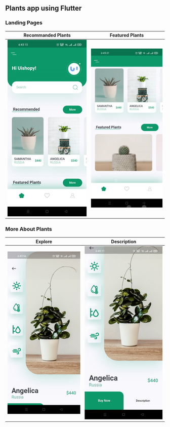 ## Plants app using Flutter

### Landing Pages

Recommanded Plants|Featured Plants
:-------------------------:|:-------------------------:
![Lp1](https://github.com/TaneemKazi/plant_app/blob/main/ScreenShots/1.jpg)|![Lp2](https://github.com/TaneemKazi/plant_app/blob/main/ScreenShots/2.jpg)

### More About Plants
Explore| Description
:-------------------------:|:-------------------------:
![Exp1](https://github.com/TaneemKazi/plant_app/blob/main/ScreenShots/3.jpg)|![Exp2](https://github.com/TaneemKazi/plant_app/blob/main/ScreenShots/4.jpg)
